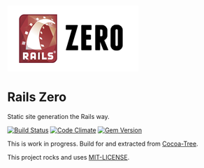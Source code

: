 [![Rails Zero](./resources/logo.png)](./resources/logo.png)

# Rails Zero

Static site generation the Rails way.

[![Build Status](https://travis-ci.org/dpree/rails-zero.png)](https://travis-ci.org/dpree/rails-zero)
[![Code Climate](https://codeclimate.com/github/dpree/rails-zero.png)](https://codeclimate.com/github/dpree/rails-zero)
[![Gem Version](https://badge.fury.io/rb/rails-zero.png)](http://badge.fury.io/rb/rails-zero)

This is work in progress. Build for and extracted from [Cocoa-Tree](http://cocoa-tree.github.io).

This project rocks and uses [MIT-LICENSE](MIT-LICENSE).
